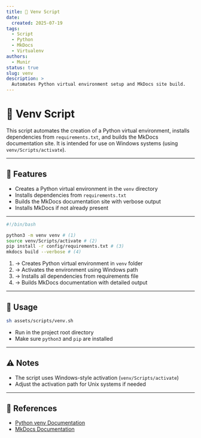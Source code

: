 ```yaml
---
title: 🐍 Venv Script
date:
  created: 2025-07-19
tags:
  - Script
  - Python
  - MkDocs
  - Virtualenv
authors:
  - Munir
status: true
slug: venv
description: >
  Automates Python virtual environment setup and MkDocs site build.
---
```


# 🐍 Venv Script

This script automates the creation of a Python virtual environment, installs dependencies from `requirements.txt`, and builds the MkDocs documentation site. It is intended for use on Windows systems (using `venv/Scripts/activate`).

<!-- more -->

---

## 📑 Features
- Creates a Python virtual environment in the `venv` directory
- Installs dependencies from `requirements.txt`
- Builds the MkDocs documentation site with verbose output
- Installs MkDocs if not already present

---
```sh linenums="1" title="venv.sh"
#!/bin/bash

python3 -m venv venv # (1)
source venv/Scripts/activate # (2)
pip install -r config/requirements.txt # (3)
mkdocs build --verbose # (4)
```

1. → Creates Python virtual environment in `venv` folder
2. → Activates the environment using Windows path
3. → Installs all dependencies from requirements file
4. → Builds MkDocs documentation with detailed output

---

## 🚀 Usage

```bash
sh assets/scripts/venv.sh
```

- Run in the project root directory
- Make sure `python3` and `pip` are installed

---

## ⚠️ Notes
- The script uses Windows-style activation (`venv/Scripts/activate`)
- Adjust the activation path for Unix systems if needed

---

## 🔗 References
- [Python venv Documentation](https://docs.python.org/3/library/venv.html)
- [MkDocs Documentation](https://www.mkdocs.org/) 
